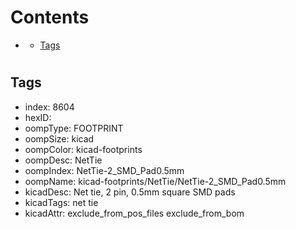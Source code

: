 



Contents
========

* [](#)
	* [Tags](#tags)

# 

## Tags

- index: 8604
- hexID: 
- oompType: FOOTPRINT
- oompSize: kicad
- oompColor: kicad-footprints
- oompDesc: NetTie
- oompIndex: NetTie-2_SMD_Pad0.5mm
- oompName: kicad-footprints/NetTie/NetTie-2_SMD_Pad0.5mm
- kicadDesc: Net tie, 2 pin, 0.5mm square SMD pads
- kicadTags: net tie
- kicadAttr: exclude_from_pos_files exclude_from_bom
